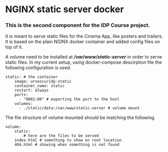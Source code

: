 # NGINX static server docker

### This is the second component for the IDP Course project.

It is meant to serve static files for the Cinema App, like posters and trailers. It is based on the plain NGINX docker container and added config files on top of it.

A volume need to be installed at ***/var/www/static-server*** in order to serve static files. In my current setup, using docker-compose descirption file the following configuration is used.

```
static: # the container 
    image: ursescu/idp-static
    container_name: static
    restart: always
    ports:
      - "8082:80" # exporting the port to the host
    volumes:
      - ./static/data:/var/www/static-server # volume mount
```

The file structure of volume mounted should be matching the following.

```
volume:
    static:
        # here are the files to be served
    index.html # something to show on root location
    404.html # showing when something is not found
```
